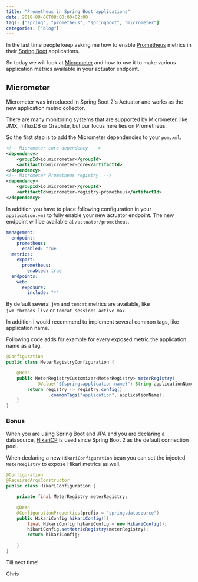 ```yaml
---
title: "Prometheus in Spring Boot applications"
date: 2018-09-06T08:00:00+02:00
tags: ["spring", "prometheus", "springboot", "micrometer"]
categories: ["blog"]
---
```


In the last time people keep asking me how to enable [Prometheus](https://prometheus.io/) 
metrics in their [Spring Boot](https://spring.io/projects/spring-boot) applications. 

So today we will look at [Micrometer](https://micrometer.io/) and how to use it to make
various application metrics available in your actuator endpoint.

## Micrometer

Micrometer was introduced in Spring Boot 2's Actuator and works as the new application
metric collector.

There are many monitoring systems that are supported by Micrometer, like JMX, 
InfluxDB or Graphite, but our focus here lies on Prometheus.

So the first step is to add the Micrometer dependencies to your `pom.xml`.

```xml
<!-- Micrometer core dependency  -->
<dependency>
    <groupId>io.micrometer</groupId>
    <artifactId>micrometer-core</artifactId>
</dependency>
<!-- Micrometer Prometheus registry  -->
<dependency>
    <groupId>io.micrometer</groupId>
    <artifactId>micrometer-registry-prometheus</artifactId>
</dependency>
```

In addition you have to place following configuration in your `application.yml` to fully 
enable your new actuator endpoint. The new endpoint will be available at `/actuator/prometheus`.

```yaml
management:
  endpoint:
    prometheus:
      enabled: true
  metrics:
    export:
      prometheus:
        enabled: true
  endpoints:
    web:
      exposure:
        include: "*"
```

By default several `jvm` and `tomcat` metrics are available, like 
`jvm_threads_live` or `tomcat_sessions_active_max`. 

In addition i would recommend to implement several common tags, like application name. 

Following code adds for example for every exposed metric the application name as a tag.

```java
@Configuration
public class MeterRegistryConfiguration {

    @Bean
    public MeterRegistryCustomizer<MeterRegistry> meterRegistry(
            @Value("${spring.application.name}") String applicationName) {
        return registry -> registry.config()
                .commonTags("application", applicationName);
    }
}
```

### Bonus

When you are using Spring Boot and JPA and you are declaring a datasource, 
[HikariCP](https://github.com/brettwooldridge/HikariCP) is used since Spring Boot 2 as
the default connection pool.

When declaring a new `HikariConfiguration` bean you can set the injected `MeterRegistry`
to expose Hikari metrics as well.

```java
@Configuration
@RequiredArgsConstructor
public class HikariConfiguration {

    private final MeterRegistry meterRegistry;

    @Bean
    @ConfigurationProperties(prefix = "spring.datasource")
    public HikariConfig hikariConfig(){
        final HikariConfig hikariConfig = new HikariConfig();
        hikariConfig.setMetricRegistry(meterRegistry);
        return hikariConfig;

    }
}
```

Till next time!

Chris